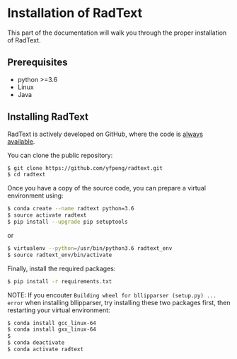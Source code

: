 # Installation of RadText

This part of the documentation will walk you through the proper installation of RadText.

## Prerequisites

*  python >=3.6
*  Linux
*  Java

## Installing RadText

RadText is actively developed on GitHub, where the code is [always available](https://github.com/yfpeng/radtext).

You can clone the public repository:

```bash
$ git clone https://github.com/yfpeng/radtext.git
$ cd radtext
```

Once you have a copy of the source code, you can prepare a virtual environment using:

```bash
$ conda create --name radtext python=3.6
$ source activate radtext 
$ pip install --upgrade pip setuptools
```

or

```bash
$ virtualenv --python=/usr/bin/python3.6 radtext_env
$ source radtext_env/bin/activate
```

Finally, install the required packages:

```bash
$ pip install -r requirements.txt
```

NOTE: If you encouter `Building wheel for bllipparser (setup.py) ... error` when installing bllipparser, try installing these two packages first, then restarting your virtual environment:
   
```bash
$ conda install gcc_linux-64
$ conda install gxx_linux-64
$ 
$ conda deactivate
$ conda activate radtext
```